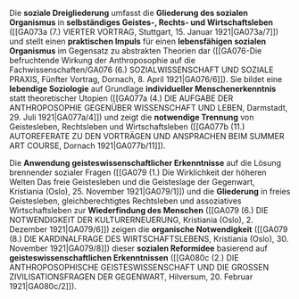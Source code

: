 
Die **soziale Dreigliederung** umfasst die **Gliederung des sozialen Organismus** in **selbständiges Geistes-, Rechts- und Wirtschaftsleben** ([[GA073a (7.) VIERTER VORTRAG, Stuttgart, 15. Januar 1921|GA073a/7]]) und stellt einen **praktischen Impuls** für einen **lebensfähigen sozialen Organismus** im Gegensatz zu abstrakten Theorien dar ([[GA076-Die befruchtende Wirkung der Anthroposophie auf die Fachwissenschaften/GA076 (6.) SOZIALWISSENSCHAFT UND SOZIALE PRAXIS, Fünfter Vortrag, Dornach, 8. April 1921|GA076/6]]). Sie bildet eine **lebendige Soziologie** auf Grundlage **individueller Menschenerkenntnis** statt theoretischer Utopien ([[GA077a (4.) DIE AUFGABE DER ANTHROPOSOPHIE GEGENÜBER WISSENSCHAFT UND LEBEN, Darmstadt, 29. Juli 1921|GA077a/4]]) und zeigt die **notwendige Trennung** von Geistesleben, Rechtsleben und Wirtschaftsleben ([[GA077b (11.) AUTOREFERATE ZU DEN VORTRÄGEN UND ANSPRACHEN BEIM SUMMER ART COURSE, Dornach 1921|GA077b/11]]).

Die **Anwendung geisteswissenschaftlicher Erkenntnisse** auf die Lösung brennender sozialer Fragen ([[GA079 (1.) Die Wirklichkeit der höheren Welten Das freie Geistesleben und die Geisteslage der Gegenwart, Kristiania (Oslo), 25. November 1921|GA079/1]]) und die **Gliederung** in freies Geistesleben, gleichberechtigtes Rechtsleben und assoziatives Wirtschaftsleben zur **Wiederfindung des Menschen** ([[GA079 (6.) DIE NOTWENDIGKEIT DER KULTURERNEUERUNG, Kristiania (Oslo), 2. Dezember 1921|GA079/6]]) zeigen die **organische Notwendigkeit** ([[GA079 (8.) DIE KARDINALFRAGE DES WIRTSCHAFTSLEBENS, Kristiania (Oslo), 30. November 1921|GA079/8]]) dieser **sozialen Reformidee** basierend auf **geisteswissenschaftlichen Erkenntnissen** ([[GA080c (2.) DIE ANTHROPOSOPHISCHE GEISTESWISSENSCHAFT UND DIE GROSSEN ZIVILISATIONSFRAGEN DER GEGENWART, Hilversum, 20. Februar 1921|GA080c/2]]).
